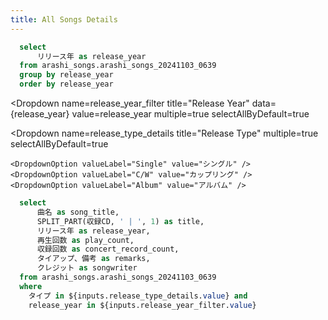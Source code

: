 ```yaml
---
title: All Songs Details
---
```


```sql release_year
  select
      リリース年 as release_year
  from arashi_songs.arashi_songs_20241103_0639
  group by release_year
  order by release_year
```

<Dropdown
    name=release_year_filter
    title="Release Year"
    data={release_year}
    value=release_year
    multiple=true
    selectAllByDefault=true
>
</Dropdown>

<Dropdown 
  name=release_type_details
  title="Release Type"
  multiple=true
  selectAllByDefault=true
>
    <DropdownOption valueLabel="Single" value="シングル" />
    <DropdownOption valueLabel="C/W" value="カップリング" />
    <DropdownOption valueLabel="Album" value="アルバム" />
</Dropdown>


<!--
<TextInput
    name=songwriter_name
    title="Songwriter Search (Not Working)"
    placeholder="Songwriter name"
/>
-->


```sql details
  select
      曲名 as song_title,
      SPLIT_PART(収録CD, ' | ', 1) as title,
      リリース年 as release_year,
      再生回数 as play_count,
      収録回数 as concert_record_count,
      タイアップ、備考 as remarks,
      クレジット as songwriter
  from arashi_songs.arashi_songs_20241103_0639
  where 
    タイプ in ${inputs.release_type_details.value} and
    release_year in ${inputs.release_year_filter.value}
```

<DataTable data={details} rows=all search=true >
    <Column id=song_title title="Title" />
    <Column id=title title="Release" />
    <Column id=release_year title="Year" />
    <Column id=play_count title="Play Counts" contentType=bar />
    <Column id=concert_record_count title="Live DVD Counts" contentType=bar />
    <Column id=remarks title="Remarks" />
    <Column id=songwriter title="Songwriters" />
</DataTable>

